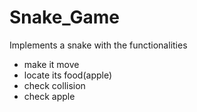 # Snake_Game

Implements a snake with the functionalities
- make it move
- locate its food(apple)
- check collision
- check apple
